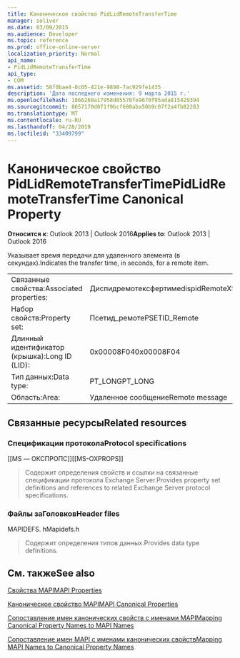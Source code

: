 ```yaml
---
title: Каноническое свойство PidLidRemoteTransferTime
manager: soliver
ms.date: 03/09/2015
ms.audience: Developer
ms.topic: reference
ms.prod: office-online-server
localization_priority: Normal
api_name:
- PidLidRemoteTransferTime
api_type:
- COM
ms.assetid: 58f0bae4-0c05-421e-9890-7ac929fe1435
description: 'Дата последнего изменения: 9 марта 2015 г.'
ms.openlocfilehash: 1866260a17958d85578fe9670f95ada815429394
ms.sourcegitcommit: 8657170d071f9bcf680aba50b9c07f2a4fb82283
ms.translationtype: MT
ms.contentlocale: ru-RU
ms.lasthandoff: 04/28/2019
ms.locfileid: "33409799"
---
```

# <a name="pidlidremotetransfertime-canonical-property"></a><span data-ttu-id="45ba0-103">Каноническое свойство PidLidRemoteTransferTime</span><span class="sxs-lookup"><span data-stu-id="45ba0-103">PidLidRemoteTransferTime Canonical Property</span></span>

  
  
<span data-ttu-id="45ba0-104">**Относится к**: Outlook 2013 | Outlook 2016</span><span class="sxs-lookup"><span data-stu-id="45ba0-104">**Applies to**: Outlook 2013 | Outlook 2016</span></span> 
  
<span data-ttu-id="45ba0-105">Указывает время передачи для удаленного элемента (в секундах).</span><span class="sxs-lookup"><span data-stu-id="45ba0-105">Indicates the transfer time, in seconds, for a remote item.</span></span>
  
|||
|:-----|:-----|
|<span data-ttu-id="45ba0-106">Связанные свойства:</span><span class="sxs-lookup"><span data-stu-id="45ba0-106">Associated properties:</span></span>  <br/> |<span data-ttu-id="45ba0-107">Диспидремотексфертиме</span><span class="sxs-lookup"><span data-stu-id="45ba0-107">dispidRemoteXferTime</span></span>  <br/> |
|<span data-ttu-id="45ba0-108">Набор свойств:</span><span class="sxs-lookup"><span data-stu-id="45ba0-108">Property set:</span></span>  <br/> |<span data-ttu-id="45ba0-109">Псетид_ремоте</span><span class="sxs-lookup"><span data-stu-id="45ba0-109">PSETID_Remote</span></span>  <br/> |
|<span data-ttu-id="45ba0-110">Длинный идентификатор (крышка):</span><span class="sxs-lookup"><span data-stu-id="45ba0-110">Long ID (LID):</span></span>  <br/> |<span data-ttu-id="45ba0-111">0x00008F04</span><span class="sxs-lookup"><span data-stu-id="45ba0-111">0x00008F04</span></span>  <br/> |
|<span data-ttu-id="45ba0-112">Тип данных:</span><span class="sxs-lookup"><span data-stu-id="45ba0-112">Data type:</span></span>  <br/> |<span data-ttu-id="45ba0-113">PT_LONG</span><span class="sxs-lookup"><span data-stu-id="45ba0-113">PT_LONG</span></span>  <br/> |
|<span data-ttu-id="45ba0-114">Область:</span><span class="sxs-lookup"><span data-stu-id="45ba0-114">Area:</span></span>  <br/> |<span data-ttu-id="45ba0-115">Удаленное сообщение</span><span class="sxs-lookup"><span data-stu-id="45ba0-115">Remote message</span></span>  <br/> |
   
## <a name="related-resources"></a><span data-ttu-id="45ba0-116">Связанные ресурсы</span><span class="sxs-lookup"><span data-stu-id="45ba0-116">Related resources</span></span>

### <a name="protocol-specifications"></a><span data-ttu-id="45ba0-117">Спецификации протокола</span><span class="sxs-lookup"><span data-stu-id="45ba0-117">Protocol specifications</span></span>

<span data-ttu-id="45ba0-118">[[MS — ОКСПРОПС]]</span><span class="sxs-lookup"><span data-stu-id="45ba0-118">[[MS-OXPROPS]]</span></span> 
  
> <span data-ttu-id="45ba0-119">Содержит определения свойств и ссылки на связанные спецификации протокола Exchange Server.</span><span class="sxs-lookup"><span data-stu-id="45ba0-119">Provides property set definitions and references to related Exchange Server protocol specifications.</span></span>
    
### <a name="header-files"></a><span data-ttu-id="45ba0-120">Файлы заГоловков</span><span class="sxs-lookup"><span data-stu-id="45ba0-120">Header files</span></span>

<span data-ttu-id="45ba0-121">MAPIDEFS. h</span><span class="sxs-lookup"><span data-stu-id="45ba0-121">Mapidefs.h</span></span>
  
> <span data-ttu-id="45ba0-122">Содержит определения типов данных.</span><span class="sxs-lookup"><span data-stu-id="45ba0-122">Provides data type definitions.</span></span>
    
## <a name="see-also"></a><span data-ttu-id="45ba0-123">См. также</span><span class="sxs-lookup"><span data-stu-id="45ba0-123">See also</span></span>



[<span data-ttu-id="45ba0-124">Свойства MAPI</span><span class="sxs-lookup"><span data-stu-id="45ba0-124">MAPI Properties</span></span>](mapi-properties.md)
  
[<span data-ttu-id="45ba0-125">Каноническое свойство MAPI</span><span class="sxs-lookup"><span data-stu-id="45ba0-125">MAPI Canonical Properties</span></span>](mapi-canonical-properties.md)
  
[<span data-ttu-id="45ba0-126">Сопоставление имен канонических свойств с именами MAPI</span><span class="sxs-lookup"><span data-stu-id="45ba0-126">Mapping Canonical Property Names to MAPI Names</span></span>](mapping-canonical-property-names-to-mapi-names.md)
  
[<span data-ttu-id="45ba0-127">Сопоставление имен MAPI с именами канонических свойств</span><span class="sxs-lookup"><span data-stu-id="45ba0-127">Mapping MAPI Names to Canonical Property Names</span></span>](mapping-mapi-names-to-canonical-property-names.md)

